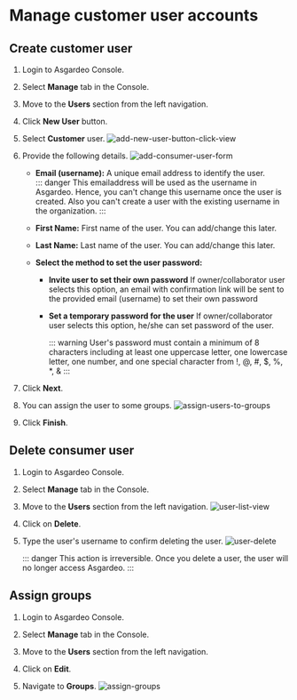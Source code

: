 # Manage customer user accounts

## Create customer user

1. Login to Asgardeo Console. 

2. Select **Manage** tab in the Console.

3. Move to the **Users** section from the left navigation.

4. Click  **New User** button.

5. Select **Customer** user.
    <img :src="$withBase('/assets/img/guides/users/add-new-user-button-click-view.png')" alt="add-new-user-button-click-view"> 

6. Provide the following details.
    <img :src="$withBase('/assets/img/guides/users/add-consumer-user-form.png')" alt="add-consumer-user-form">

    - **Email (username):** A unique email address to identify the user. 
        <br>
        ::: danger
        This emailaddress will be used as the username in Asgardeo. Hence, you can't change this username once the user is created. Also you can't create a user with the existing username in the organization.
        :::
       
    - **First Name:** First name of the user. You can add/change this later.
    - **Last Name:** Last name of the user. You can add/change this later.

    - **Select the method to set the user password:**
      - **Invite user to set their own password**
            If owner/collaborator user selects this option, an email with confirmation link will be sent to the provided email (username) to set their own password
      - **Set a temporary password for the user**
            If owner/collaborator user selects this option, he/she can set password of the user.<br>
            
        ::: warning
        User's password must contain a minimum of 8 characters including at least one uppercase letter, one lowercase letter, one number, and one special character from !, @, #, $, %, *, &
        :::

7. Click **Next**.

8. You can assign the user to some groups. 
    <img :src="$withBase('/assets/img/guides/users/assign-users-to-groups.png')" alt="assign-users-to-groups">

9. Click **Finish**.


## Delete consumer user

1. Login to Asgardeo Console. 

2. Select **Manage** tab in the Console.

3. Move to the **Users** section from the left navigation.
    <img :src="$withBase('/assets/img/guides/users/users-list-view.png')" alt="user-list-view">

4. Click on **Delete**.
 
5. Type the user's username to confirm deleting the user.
    <img :src="$withBase('/assets/img/guides/users/delete-user-confirm.png')" alt="user-delete">
     
     ::: danger
     This action is irreversible. Once you delete a user, the user will no longer access Asgardeo.
     :::
     
## Assign groups

1. Login to Asgardeo Console. 

2. Select **Manage** tab in the Console.

3. Move to the **Users** section from the left navigation.

4. Click on **Edit**.

5. Navigate to **Groups**.
    <img :src="$withBase('/assets/img/guides/users/assign-groups-to-users.png')" alt="assign-groups">
